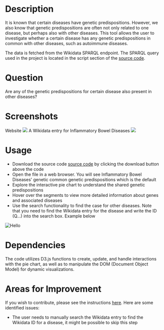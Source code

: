 # Description
It is known that certain diseases have genetic predispositions. However, we also know that genetic predispositions are often not only related to one disease, but perhaps also with other diseases. This tool allows the user to investigate whether a certain disease has any genetic predispositions in common with other diseases, such as autoimmune diseases. 

The data is fetched from the Wikidata SPARQL endpoint. The SPARQL query used in the project is located in the script section of the [source code](https://github.com/Abi2222/Programming-in-the-Life-Sciences-PRA3006-/blob/main/Source%20Code/Source%20Code.html).

# Question
Are any of the genetic predispositions for certain disease also present in other diseases? 

# Screenshots
Website
![](https://github.com/Abi2222/Programming-in-the-Life-Sciences-PRA3006-/blob/main/images/Demonstration.png)
A Wikidata entry for Inflammatory Bowel Diseases
![](https://github.com/Abi2222/Programming-in-the-Life-Sciences-PRA3006-/blob/main/images/Wikidata%20Entry.png)
# Usage
* Download the source code [source code](https://github.com/Abi2222/Programming-in-the-Life-Sciences-PRA3006-/blob/main/Source%20Code/Source%20Code.html) by clicking the download button above the code
* Open the file in a web browser. You will see Inflammatory Bowel Diseases' genetic common genetic predispositions which is the default
* Explore the interactive pie chart to understand the shared genetic predispositions
* Hover over the segments to view more detailed information about genes and associated diseases
* Use the search functionality to find the case for other diseases. Note that you need to find the Wikidata entry for the disease and write the ID (Q...) into the search box. Example below

![Hello](https://github.com/Abi2222/Programming-in-the-Life-Sciences-PRA3006-/blob/main/images/Wikidata%20Entry.png)

# Dependencies
The code utilizes D3.js functions to create, update, and handle interactions with the pie chart, as well as to manipulate the DOM (Document Object Model) for dynamic visualizations. 

# Areas for Improvement
If you wish to contribute, please see the instructions [here](https://github.com/Abi2222/Programming-in-the-Life-Sciences-PRA3006-/blob/main/CONTRIBUTING.md). Here are some identified issues:
* The user needs to manually search the Wikidata entry to find the Wikidata ID for a disease, it might be possible to skip this step

